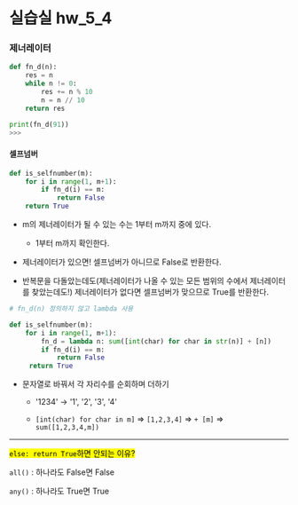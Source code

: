 # 실습실 hw_5_4

### 제너레이터

```python
def fn_d(n):
    res = n
    while n != 0:
        res += n % 10
        n = n // 10
    return res

print(fn_d(91))
>>> 
```

#### 셀프넘버

```python
def is_selfnumber(m):
    for i in range(1, m+1):
        if fn_d(i) == m:
            return False
    return True
```

- m의 제너레이터가 될 수 있는 수는 1부터 m까지 중에 있다.
  
  - 1부터 m까지 확인한다.

- 제너레이터가 있으면! 셀프넘버가 아니므로 False로 반환한다.

- 반복문을 다돌았는데도(제너레이터가 나올 수 있는 모든 범위의 수에서 제너레이터를 찾았는데도!) 제너레이터가 없다면 셀프넘버가 맞으므로 True를 반환한다.

```python
# fn_d(n) 정의하지 않고 lambda 사용

def is_selfnumber(m):
    for i in range(1, m+1):
        fn_d = lambda n: sum([int(char) for char in str(n)] + [n])
        if fn_d(i) == m:
            return False
     return True 
```

- 문자열로 바꿔서 각 자리수를 순회하며 더하기
  
  - '1234' -> '1', '2', '3', '4'
  
  - `[int(char) for char in m]`  => `[1,2,3,4]` => `+ [m]` => `sum([1,2,3,4,m])`

----

<mark>`else: return True`하면 안되는 이유?</mark>

`all()` : 하나라도 False면 False

`any()` : 하나라도 True면 True
